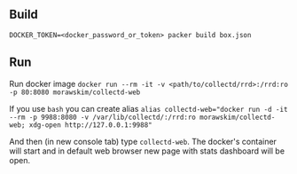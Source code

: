 ## Build

`DOCKER_TOKEN=<docker_password_or_token> packer build box.json`

## Run

Run docker image `docker run --rm -it -v <path/to/collectd/rrd>:/rrd:ro -p 80:8080 morawskim/collectd-web`

If you use `bash` you can create alias `alias collectd-web="docker run -d -it --rm -p 9988:8080 -v /var/lib/collectd/:/rrd:ro morawskim/collectd-web; xdg-open http://127.0.0.1:9988"`

And then (in new console tab) type `collectd-web`. The docker's container will start and in default web browser new page with stats dashboard will be open.
